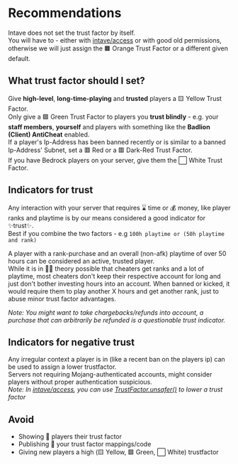 # Recommendations

Intave does not set the trust factor by itself. <br>
You will have to - either with [intave/access](https://github.com/intave/access) or with good old permissions,
otherwise we will just assign the 🟧 Orange Trust Factor or a different given default.<br>

## What trust factor should I set?
Give **high-level**, **long-time-playing** and **trusted** players a 🟨 Yellow Trust Factor. <br>
Only give a 🟩 Green Trust Factor to players you **trust blindly** - e.g. your **staff members**, **yourself** and players with something like the **Badlion (Client) AntiCheat** enabled.<br>
If a player's Ip-Address has been banned recently or is similar to a banned Ip-Address' Subnet, set a 🟥 Red or a 🟥 Dark-Red Trust Factor.<br>
If you have Bedrock players on your server, give them the :white_large_square: White Trust Factor.<br>

## Indicators for trust
Any interaction with your server that requires ⌛ time or 💰 money, like player ranks and playtime is by our means considered a good indicator for ✨trust✨.<br>
Best if you combine the two factors - e.g `100h playtime or (50h playtime and rank)`<br>

A player with a rank-purchase and an overall (non-afk) playtime of over 50 hours can be considered an active, trusted player.<br>
While it is in 👩‍🔬 theory possible that cheaters get ranks and a lot of playtime, most cheaters don't keep their respective account for long and just don't bother investing hours into an account.
When banned or kicked, it would require them to play another X hours and get another rank, just to abuse minor trust factor advantages.<br>

*Note: You might want to take chargebacks/refunds into account, a purchase that can arbitrarily be refunded is a questionable trust indicator.*<br>

## Indicators for negative trust
Any irregular context a player is in (like a recent ban on the players ip) can be used to assign a lower trustfactor.<br>
Servers not requiring Mojang-authenticated accounts, might consider players without proper authentication suspicious.<br>
*Note: In [intave/access](https://github.com/intave/access), you can use [TrustFactor.unsafer()](https://github.com/intave/access/blob/e212600accd7aa647fe812a586f298ce4cf7d7eb/src/main/java/de/jpx3/intave/access/player/trust/TrustFactor.java#L33) to lower a trust factor*


## Avoid 
- Showing 👀 players their trust factor
- Publishing 📄 your trust factor mappings/code
- Giving new players a high (🟨 Yellow, 🟩 Green, :white_large_square: White) trustfactor